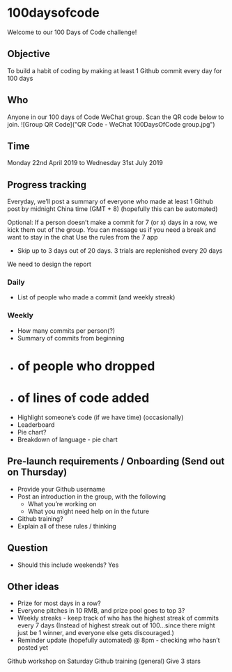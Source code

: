 # 100daysofcode
Welcome to our 100 Days of Code challenge!

## Objective
To build a habit of coding by making at least 1 Github commit every day for 100 days

## Who
Anyone in our 100 days of Code WeChat group. Scan the QR code below to join.
![Group QR Code]("QR Code - WeChat 100DaysOfCode group.jpg")

## Time
Monday 22nd April 2019 to Wednesday 31st July 2019

## Progress tracking 
Everyday, we’ll post a summary of everyone who made at least 1 Github post by midnight China time (GMT + 8) (hopefully this can be automated)

Optional:
If a person doesn’t make a commit for 7 (or x) days in a row, we kick them out of the group.
You can message us if you need a break and want to stay in the chat
Use the rules from the 7 app
- Skip up to 3 days out of 20 days. 3 trials are replenished every 20 days

We need to design the report

### Daily
- List of people who made a commit (and weekly streak)

### Weekly
- How many commits per person(?)
- Summary of commits from beginning
- # of people who dropped
- # of lines of code added
- Highlight someone’s code (if we have time) (occasionally)
- Leaderboard
- Pie chart?
- Breakdown of language - pie chart

## Pre-launch requirements / Onboarding (Send out on Thursday)
- Provide your Github username
- Post an introduction in the group, with the following
	- What you’re working on
	- What you might need help on in the future
- Github training?
- Explain all of these rules / thinking

## Question
* Should this include weekends? Yes

## Other ideas
* Prize for most days in a row?
* Everyone pitches in 10 RMB, and prize pool goes to top 3?
* Weekly streaks - keep track of who has the highest streak of commits every 7 days (Instead of highest streak out of 100…since there might just be 1 winner, and everyone else gets discouraged.)
* Reminder update (hopefully automated) @ 8pm - checking who hasn’t posted yet


Github workshop on Saturday
Github training (general)
Give 3 stars
